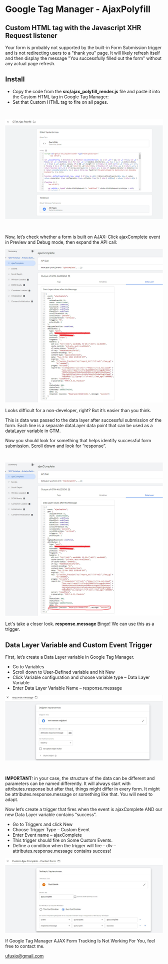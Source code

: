 # Google Tag Manager - AjaxPolyfill
 ## Custom HTML tag with the Javascript XHR Request listener
 
Your form is probably not supported by the built-in Form Submission trigger and is not redirecting users to a "thank you" page. It will likely refresh itself and then display the message "You successfully filled out the form" without any actual page refresh.

## Install
- Copy the code from the <b>src/ajax_polyfill_render.js</b> file and paste it into the Custom HTML tag in Google Tag Manager:
- Set that Custom HTML tag to fire on all pages.

<p>&nbsp;</p>

![alt tag](cover/GTM-SS-1.jpg)

<p>&nbsp;</p>

Now, let’s check whether a form is built on AJAX:
Click ajaxComplete event in Preview and Debug mode, then expand the API call:

![alt tag](cover/GTM-SS-2.jpg)

Looks difficult for a non-developer, right? But it’s easier than you think.

This is data was passed to the data layer after successful submission of the form. Each line is a separate dataLayer data point that can be used as a dataLayer variable in GTM.

Now you should look for something that helps identify successful form submission. Scroll down and look for “response”.

<p>&nbsp;</p>

![alt tag](cover/GTM-SS-3.jpg)

Let's take a closer look. 
<b>response.message</b>
Bingo! We can use this as a trigger.

## Data Layer Variable and Custom Event Trigger
First, let’s create a Data Layer variable in Google Tag Manager.

- Go to Variables
- Scroll down to User-Defined  variable and hit New
- Click Variable configuration and choose variable type – Data Layer Variable
- Enter Data Layer Variable Name – response.message

![alt tag](cover/GTM-SS-4.JPG)

<p>&nbsp;</p>

<b>IMPORTANT:</b> in your case, the structure of the data can be different and parameters can be named differently. It will always start with attributes.response but after that, things might differ in every form. It might be attributes.response.message or something like that. You will need to adapt.
  
Now let’s create a trigger that fires when the event is ajaxComplete AND our new Data Layer variable contains “success”.

- Go to Triggers and click New
- Choose Trigger Type – Custom Event
- Enter Event name – ajaxComplete
- This trigger should fire on Some Custom Events.
- Define a condition when the trigger will fire – dlv – attributes.response.message contains success!

![alt tag](cover/GTM-SS-5.JPG)

If Google Tag Manager AJAX Form Tracking Is Not Working For You, feel free to contact me.

[ufuxio@gmail.com](mailto:ufuxio@gmail.com)

